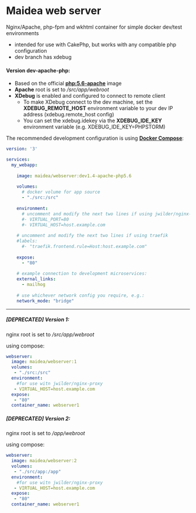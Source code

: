 # Maidea web server
Nginx/Apache, php-fpm and wkhtml container for simple docker dev/test environments
* intended for use with CakePhp, but works with any compatible php configuration
* dev branch has xdebug

#### Version dev-apache-php:

* Based on the official **[php:5.6-apache](https://hub.docker.com/r/library/php/)** image
* **Apache** root is set to */src/app/webroot*
* **XDebug** is enabled and configured to connect to remote client
    * To make XDebug connect to the dev machine, set the **XDEBUG_REMOTE_HOST** environment variable to your dev IP address (xdebug.remote_host config)
    * You can set the xdebug.idekey via the **XDEBUG_IDE_KEY** environment variable (e.g. XDEBUG_IDE_KEY=PHPSTORM)


The recommended development configuration is using **[Docker Compose](https://docs.docker.com/compose/)**:
```yaml
version: '3'

services:
  my_webapp:
  
    image: maidea/webserver:dev1.4-apache-php5.6
    
    volumes:
      # docker volume for app source
      - "./src:/src"
      
    environment:
      # uncomment and modify the next two lines if using jwilder/nginx-proxy
      #- VIRTUAL_PORT=80
      #- VIRTUAL_HOST=host.example.com
      
    # uncomment and modify the next two lines if using traefik
    #labels:
      #- "traefik.frontend.rule=Host:host.example.com"
      
    expose:
      - "80"
    
    # example connection to development microservices:
    external_links:
      - mailhog
      
    # use whichever network config you require, e.g.:
    network_mode: "bridge"
  ```

---

##### [DEPRECATED] Version 1:
nginx root is set to */src/app/webroot*

using compose:
```yaml
webserver:
  image: maidea/webserver:1
  volumes:
   - "./src:/src"
  environment:
    #for use witn jwilder/nginx-proxy
   - VIRTUAL_HOST=host.example.com
  expose:
   - "80"
  container_name: webserver1
  ```


##### [DEPRECATED] Version 2:

nginx root is set to */app/webroot*

using compose:
```yaml
webserver:
  image: maidea/webserver:2
  volumes:
   - "./src/app:/app"
  environment:
    #for use witn jwilder/nginx-proxy
   - VIRTUAL_HOST=host.example.com
  expose:
   - "80"
  container_name: webserver1
  ```
